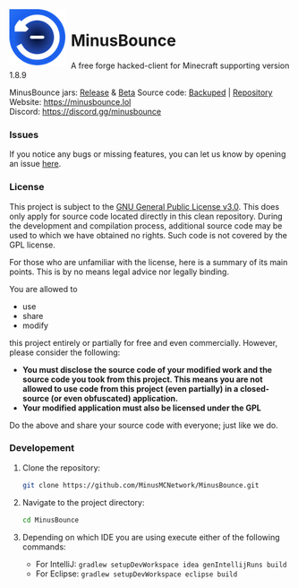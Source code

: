 <img width="100" height="100" align="left" style="float: left; margin: 0 10px 0 0;" alt="lb++" src="images/big.png">

# MinusBounce
A free forge hacked-client for Minecraft supporting version 1.8.9

MinusBounce jars: [Release](minusbounce-release.jar) & [Beta](minusbounce-beta.jar)
Source code: [Backuped](MinusBounce-0.2.1.zip) | [Repository](https://github.com/MinusMC/MinusBounce/)
Website: https://minusbounce.lol \
Discord: https://discord.gg/minusbounce

### Issues
If you notice any bugs or missing features, you can let us know by opening an issue [here](https://github.com/MinusMCNetwork/MinusBounce/issues).

### License
This project is subject to the [GNU General Public License v3.0](LICENSE). This does only apply for source code located directly in this clean repository. During the development and compilation process, additional source code may be used to which we have obtained no rights. Such code is not covered by the GPL license.

For those who are unfamiliar with the license, here is a summary of its main points. This is by no means legal advice nor legally binding.

You are allowed to
- use
- share
- modify

this project entirely or partially for free and even commercially. However, please consider the following:

- **You must disclose the source code of your modified work and the source code you took from this project. This means you are not allowed to use code from this project (even partially) in a closed-source (or even obfuscated) application.**
- **Your modified application must also be licensed under the GPL** 

Do the above and share your source code with everyone; just like we do.

### Developement

1. Clone the repository:

    ```bash
    git clone https://github.com/MinusMCNetwork/MinusBounce.git
    ```
   
2. Navigate to the project directory:

    ```bash
    cd MinusBounce
    ```

3. Depending on which IDE you are using execute either of the following commands:
   - For IntelliJ: `gradlew setupDevWorkspace idea genIntellijRuns build`
   - For Eclipse: `gradlew setupDevWorkspace eclipse build`